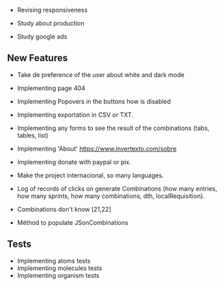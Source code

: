 - Revising responsiveness

- Study about production
- Study google ads

## New Features

- Take de preference of the user about white and dark mode
- Implementing page 404
- Implementing Popovers in the buttons how is disabled
- Implementing exportation in CSV or TXT.
- Implementing any forms to see the result of the combinations (tabs, tables, list)
- Implementing 'About' https://www.invertexto.com/sobre
- Implementing donate with paypal or pix.
- Make the project internacional, so many languages.
- Log of records of clicks on generate Combinations (how many entries, how many sprints, how many combinations, dth, localRequisition).

- Combinations don't know [21,22]
- Méthod to populate JSonCombinations

## Tests

- Implementing atoms tests
- Implementing molecules tests
- Implementing organism tests
